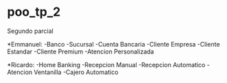# poo_tp_2
Segundo parcial

*Emmanuel: 
-Banco
-Sucursal
-Cuenta Bancaria
-Cliente Empresa
-Cliente Estandar
-Cliente Premium
-Atencion Personalizada


*Ricardo: 
  -Home Banking
  -Recepcion Manual
  -Recepcion Automatico
  -Atencion Ventanilla
  -Cajero Automatico
